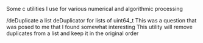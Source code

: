 Some c utilities I use for various numerical and algorithmic processing

/deDuplicate
a list deDuplicator for lists of uint64_t
This was a question that was posed to me that I found somewhat interesting
This utility will remove duplicates from a list and keep it in the original order
